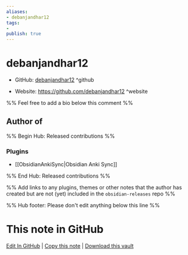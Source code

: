 ```yaml
---
aliases:
- debanjandhar12
tags:
- 
publish: true
---
```


# debanjandhar12

- GitHub: [debanjandhar12](https://github.com/debanjandhar12/) ^github
<!-- - Discord: `@` ^discord-->
- Website: <https://github.com/debanjandhar12> ^website
<!-- - [[Publish sites|Publish site]]: ^publish-->

%% Feel free to add a bio below this comment %%


## Author of

%% Begin Hub: Released contributions %%
### Plugins
- [[ObsidianAnkiSync|Obsidian Anki Sync]]

%% End Hub: Released contributions %%

%% Add links to any plugins, themes or other notes that the author has created but are not (yet) included in the `obsidian-releases` repo %%

<!--
### Unlisted plugins

- 
-->

<!--
### Others

- 
-->

<!--
## Sponsor this author

- [[GitHub sponsors]]: [Sponsor @debanjandhar12 on GitHub Sponsors](https://github.com/sponsors/debanjandhar12) ^github-sponsor
- [[Buy me a coffee]]: ^buy-me-a-coffee
- [[PayPal]]: ^paypal
- [[Patreon]]: ^patreon

-->

<!--
## Follow this author

- [[YouTube Channels|On YouTube]]: ^youtube
- Twitter: ^twitter
- ...
-->

%% Hub footer: Please don't edit anything below this line %%

# This note in GitHub

<span class="git-footer">[Edit In GitHub](https://github.dev/obsidian-community/obsidian-hub/blob/main/01%20-%20Community/People/debanjandhar12.md "git-hub-edit-note") | [Copy this note](https://raw.githubusercontent.com/obsidian-community/obsidian-hub/main/01%20-%20Community/People/debanjandhar12.md "git-hub-copy-note") | [Download this vault](https://github.com/obsidian-community/obsidian-hub/archive/refs/heads/main.zip "git-hub-download-vault") </span>
